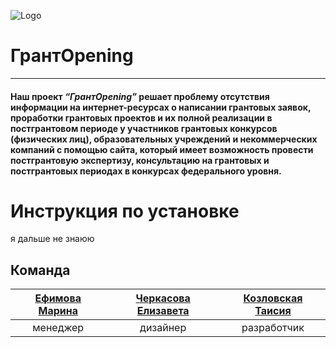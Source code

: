 ![Logo](https://cdn.discordapp.com/attachments/1109126329594564669/1163059252257103992/d64abdeaf64a7028.png?ex=653e3256&is=652bbd56&hm=28d80f1f13362f0007f058ca479c38375a7d187a3b95724384f5c49a940dbd7e&)
# **ГрантOpening**
___
#### Наш проект _“ГрантOpening”_ решает проблему отсутствия информации на интернет-ресурсах о написании грантовых заявок, проработки грантовых проектов и их полной реализации в постгрантовом периоде у участников грантовых конкурсов (физических лиц), образовательных учреждений и некоммерческих компаний с помощью сайта, который имеет возможность провести постгрантовую экспертизу, консультацию на грантовых и постгрантовых периодах в конкурсах федерального уровня.

# **Инструкция по установке**
я дальше не знаюю












## **Команда**
| [Ефимова Марина]() | [Черкасова Елизавета]() | [Козловская Таисия]() |
|:--------:|:----------:|:--------:|
| менеджер | дизайнер | разработчик | 

